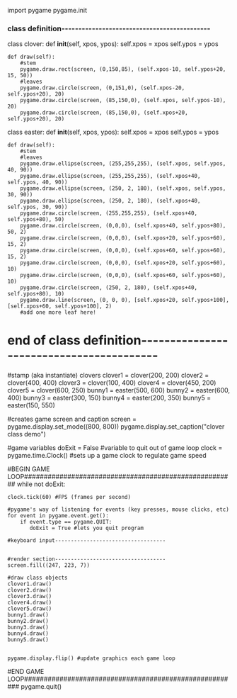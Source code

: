import pygame
pygame.init


### class definition--------------------------------------------
class clover:
    def __init__(self, xpos, ypos):
        self.xpos = xpos
        self.ypos = ypos
        
    def draw(self):
        #stem
        pygame.draw.rect(screen, (0,150,85), (self.xpos-10, self.ypos+20, 15, 50))
        #leaves
        pygame.draw.circle(screen, (0,151,0), (self.xpos-20, self.ypos+20), 20) 
        pygame.draw.circle(screen, (85,150,0), (self.xpos, self.ypos-10), 20)
        pygame.draw.circle(screen, (85,150,0), (self.xpos+20, self.ypos+20), 20)
        
class easter:
    def __init__(self, xpos, ypos):
        self.xpos = xpos
        self.ypos = ypos
        
    def draw(self):
        #stem
        #leaves 
        pygame.draw.ellipse(screen, (255,255,255), (self.xpos, self.ypos, 40, 90))
        pygame.draw.ellipse(screen, (255,255,255), (self.xpos+40, self.ypos, 40, 90))
        pygame.draw.ellipse(screen, (250, 2, 180), (self.xpos, self.ypos, 30, 90))
        pygame.draw.ellipse(screen, (250, 2, 180), (self.xpos+40, self.ypos, 30, 90))
        pygame.draw.circle(screen, (255,255,255), (self.xpos+40, self.ypos+80), 50)
        pygame.draw.circle(screen, (0,0,0), (self.xpos+40, self.ypos+80), 50, 2)
        pygame.draw.circle(screen, (0,0,0), (self.xpos+20, self.ypos+60), 15, 2)
        pygame.draw.circle(screen, (0,0,0), (self.xpos+60, self.ypos+60), 15, 2)
        pygame.draw.circle(screen, (0,0,0), (self.xpos+20, self.ypos+60), 10)
        pygame.draw.circle(screen, (0,0,0), (self.xpos+60, self.ypos+60), 10)
        pygame.draw.circle(screen, (250, 2, 180), (self.xpos+40, self.ypos+80), 10)
        pygame.draw.line(screen, (0, 0, 0), [self.xpos+20, self.ypos+100], [self.xpos+60, self.ypos+100], 2)
        #add one more leaf here!


# end of class definition-----------------------------------------

#stamp (aka instantiate) clovers
clover1 = clover(200, 200)
clover2 = clover(400, 400)
clover3 = clover(100, 400)
clover4 = clover(450, 200)
clover5 = clover(600, 250)
bunny1 = easter(500, 600)
bunny2 = easter(600, 400)
bunny3 = easter(300, 150)
bunny4 = easter(200, 350)
bunny5 = easter(150, 550)

#creates game screen and caption
screen = pygame.display.set_mode((800, 800))
pygame.display.set_caption("clover class demo")

#game variables
doExit = False #variable to quit out of game loop
clock = pygame.time.Clock() #sets up a game clock to regulate game speed


#BEGIN GAME LOOP######################################################
while not doExit:
   
    clock.tick(60) #FPS (frames per second)
   
    #pygame's way of listening for events (key presses, mouse clicks, etc)
    for event in pygame.event.get():
        if event.type == pygame.QUIT:
           doExit = True #lets you quit program

    #keyboard input-----------------------------------
  
     
    #render section-----------------------------------
    screen.fill((247, 223, 7))

    #draw class objects
    clover1.draw()
    clover2.draw()
    clover3.draw()
    clover4.draw()
    clover5.draw()
    bunny1.draw()
    bunny2.draw()
    bunny3.draw()
    bunny4.draw()
    bunny5.draw()
  

    pygame.display.flip() #update graphics each game loop

#END GAME LOOP#######################################################
pygame.quit()
